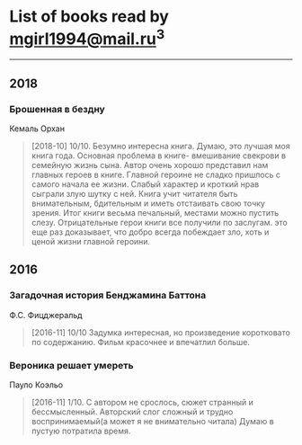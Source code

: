 # List of books read by [mgirl1994@mail.ru](https://my.mail.ru/mail/mgirl1994/)<sup>3</sup>
---

## 2018

### Брошенная в бездну
Кемаль Орхан
> [2018-10] 10/10. Безумно интересна книга. Думаю, это лучшая моя книга года. Основная проблема в книге- вмешивание свекрови в семейную жизнь сына. Автор очень хорошо представил нам главных героев в книге. Главной героине не сладко пришлось с самого начала ее жизни. Слабый характер и кроткий нрав сыграли злую шутку с ней. Книга учит читателя быть внимательным, бдительным и иметь отстаивать свою точку зрения. Итог книги весьма печальный, местами можно пустить  слезу. Отрицательные герои книги все получили по заслугам. это еще раз доказывает, что добро всегда побеждает зло, хоть и ценой жизни главной  героини.



## 2016

### Загадочная история Бенджамина Баттона
Ф.С. Фицджеральд
> [2016-11] 10/10 Задумка интересная, но произведение коротковато по содержанию. Фильм красочнее и впечатлил больше.


### Вероника решает умереть
Пауло Коэльо
> [2016-11] 1/10. С автором не срослось, сюжет странный и бессмысленный. Авторский слог сложный и трудно воспринимаемый(а может я не внимательно читала) Думаю в пустую потратила время.



